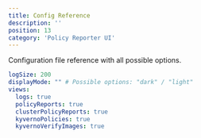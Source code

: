 ```yaml
---
title: Config Reference
description: ''
position: 13
category: 'Policy Reporter UI'
---
```


Configuration file reference with all possible options.

```yaml
logSize: 200
displayMode: "" # Possible options: "dark" / "light"
views:
  logs: true
  policyReports: true
  clusterPolicyReports: true
  kyvernoPolicies: true
  kyvernoVerifyImages: true
```
